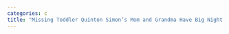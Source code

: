 ```yaml
---
categories: c
title: "Missing Toddler Quinton Simon’s Mom and Grandma Have Big Night Out Amid FBI Search"
---
```

